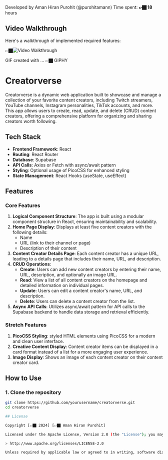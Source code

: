 Developed by Aman Hiran Purohit (@purohitamann)
Time spent: **👉🏿 18** hours

## Video Walkthrough

Here's a walkthrough of implemented required features:

👉🏿<img src='../demo.gif' title='Video Walkthrough' width='' alt='Video Walkthrough' />

GIF created with ... 👉🏿 GIPHY

# Creatorverse

Creatorverse is a dynamic web application built to showcase and manage a collection of your favorite content creators, including Twitch streamers, YouTube channels, Instagram personalities, TikTok accounts, and more. This app allows users to create, read, update, and delete (CRUD) content creators, offering a comprehensive platform for organizing and sharing creators worth following.

## Tech Stack

- **Frontend Framework**: React
- **Routing**: React Router
- **Database**: Supabase
- **API Calls**: Axios or Fetch with async/await pattern
- **Styling**: Optional usage of PicoCSS for enhanced styling
- **State Management**: React Hooks (useState, useEffect)

## Features

### Core Features

1. **Logical Component Structure**: The app is built using a modular component structure in React, ensuring maintainability and scalability.
2. **Home Page Display**: Displays at least five content creators with the following details:
   - Name
   - URL (link to their channel or page)
   - Description of their content
3. **Content Creator Details Page**: Each content creator has a unique URL, leading to a details page that includes their name, URL, and description.
4. **CRUD Operations**:
   - **Create**: Users can add new content creators by entering their name, URL, description, and optionally an image URL.
   - **Read**: View a list of all content creators on the homepage and detailed information on individual pages.
   - **Update**: Users can edit a content creator's name, URL, and description.
   - **Delete**: Users can delete a content creator from the list.
5. **Async API Calls**: Utilizes async/await pattern for API calls to the Supabase backend to handle data storage and retrieval efficiently.

### Stretch Features

1. **PicoCSS Styling**: styled HTML elements using PicoCSS for a modern and clean user interface.
2. **Creative Content Display**: Content creator items can be displayed in a card format instead of a list for a more engaging user experience.
3. **Image Display**: Shows an image of each content creator on their content creator card.

## How to Use

### 1. Clone the repository

```bash
git clone https://github.com/yourusername/creatorverse.git
cd creatorverse

## License

Copyright [👉🏿 2024] [👉🏿 Aman Hiran Purohit]

Licensed under the Apache License, Version 2.0 (the "License"); you may not use this file except in compliance with the License. You may obtain a copy of the License at

> http://www.apache.org/licenses/LICENSE-2.0

Unless required by applicable law or agreed to in writing, software distributed under the License is distributed on an "AS IS" BASIS, WITHOUT WARRANTIES OR CONDITIONS OF ANY KIND, either express or implied. See the License for the specific language governing permissions and limitations under the License.
```
